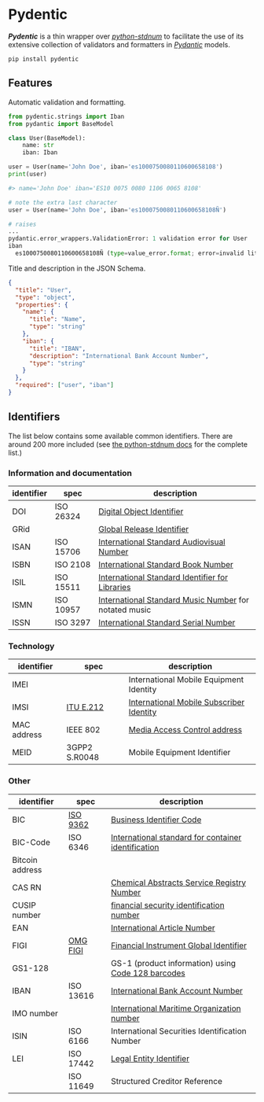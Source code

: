 # Pydentic

**_Pydentic_** is a thin wrapper over _[python-stdnum]_ to facilitate the use
of its extensive collection of validators and formatters in _[Pydantic]_ models.

```
pip install pydentic
```

## Features

Automatic validation and formatting.

```python
from pydentic.strings import Iban
from pydantic import BaseModel

class User(BaseModel):
    name: str
    iban: Iban

user = User(name='John Doe', iban='es1000750080110600658108')
print(user)

#> name='John Doe' iban='ES10 0075 0080 1106 0065 8108'
```

```python
# note the extra last character
user = User(name='John Doe', iban='es1000750080110600658108Ñ')

# raises
...
pydantic.error_wrappers.ValidationError: 1 validation error for User
iban
  es1000750080110600658108Ñ (type=value_error.format; error=invalid literal for int() with base 36: 'Ñ')
```

Title and description in the JSON Schema.
```json
{
  "title": "User",
  "type": "object",
  "properties": {
    "name": {
      "title": "Name",
      "type": "string"
    },
    "iban": {
      "title": "IBAN",
      "description": "International Bank Account Number",
      "type": "string"
    }
  },
  "required": ["user", "iban"]
}
```

## Identifiers

The list below contains some available common identifiers. There are around 200
more included (see [the python-stdnum docs] for the complete list.)

### Information and documentation

| identifier   | spec       | description |
| ------------ | ---------- | ----------- |
| DOI          | ISO 26324  | [Digital Object Identifier][DOI]
| GRid         |            | [Global Release Identifier][GRid]
| ISAN         | ISO 15706  | [International Standard Audiovisual Number][ISAN]
| ISBN         | ISO 2108   | [International Standard Book Number][ISBN]
| ISIL         | ISO 15511  | [International Standard Identifier for Libraries][ISIL]
| ISMN         | ISO 10957  | [International Standard Music Number][ISMN] for notated music
| ISSN         | ISO 3297   | [International Standard Serial Number][ISSN]

### Technology

| identifier   | spec          | description |
| ------------ | ------------- | ----------- |
| IMEI         |               | International Mobile Equipment Identity
| IMSI         | [ITU E.212]   | [International Mobile Subscriber Identity][IMSI]
| MAC address  | IEEE 802      | [Media Access Control address][MAC]
| MEID         | 3GPP2 S.R0048 | Mobile Equipment Identifier

### Other 

| identifier   | spec       | description |
| ------------ | ---------- | ----------- |
| BIC          | [ISO 9362] | [Business Identifier Code][BIC]
| BIC-Code     | ISO 6346   | [International standard for container identification][BIC-Code]
| Bitcoin address |         |
| CAS RN       |            | [Chemical Abstracts Service Registry Number][CASRN]
| CUSIP number |            | [financial security identification number ][CUSIP]
| EAN          |            | [International Article Number][EAN]
| FIGI         | [OMG FIGI] | [Financial Instrument Global Identifier][FIGI]
| GS1-128      |            | GS-1 (product information) using [Code 128 barcodes][C128]
| IBAN         | ISO 13616  | [International Bank Account Number][IBAN]
| IMO number   |            | [International Maritime Organization number][IMO]
| ISIN         | ISO 6166   | International Securities Identification Number
| LEI          | ISO 17442  | [Legal Entity Identifier][LEI]
|              | ISO 11649  | Structured Creditor Reference

[Pydantic]: https://github.com/samuelcolvin/pydantic
[python-stdnum]: https://github.com/arthurdejong/python-stdnum
[the python-stdnum docs]: https://arthurdejong.org/python-stdnum/formats

[BIC]: https://www.swift.com/standards/data-standards/bic-business-identifier-code "(SWIFT) Society for Worldwide Interbank Financial Telecommunication"
[BIC-Code]: https://www.bic-code.org/ "Bureau International des Containers et du Transport Intermodal"
[CASRN]: https://www.cas.org/support/documentation/chemical-substances/faqs "(CAS) Chemical Abstracts Service"
[CUSIP]: https://www.cusip.com/identifiers.html#/CUSIP "CUSIP Global Services"
[C128]: https://en.wikipedia.org/wiki/Code_128
[DOI]: https://www.doi.org/hb.html "DOI handbook"
[EAN]: https://www.gs1.org/standards/barcodes/ean-upc "GS1 - EAN/UPC"
[FIGI]: https://www.openfigi.com/ "Open FIGI"
[GRid]: https://www.ifpi.org/resource/grid/ "(IFPI) International Federation of the Phonographic Industry. I've said \"pho-no-gra-phic\""
[IBAN]: https://www.swift.com/standards/data-standards/iban-international-bank-account-number "(SWIFT) Society for Worldwide Interbank Financial Telecommunication"
[IMO]: https://www.imo.org/en/OurWork/MSAS/Pages/IMO-identification-number-scheme.aspx "(IMO) International Maritime Organization"
[IMSI]: https://imsiadmin.com/
[ISAN]: https://www.isan.org/ "ISAN International Agency"
[ISBN]: https://www.isbn-international.org/content/what-isbn "International ISBN Agency"
[ISIL]: https://english.slks.dk/libraries/library-standards/isil/ "Danish Agency for Culture and Palaces (ISIL international authority)"
[ISMN]: https://www.ismn-international.org/ "International ISMN Agency"
[ISSN]: https://portal.issn.org/ "ISSN International Centre"
[LEI]: https://www.gleif.org/en/about-lei/introducing-the-legal-entity-identifier-lei "(GLEIF) Global Legal Entity Identifier Foundation"
[MAC]: https://standards.ieee.org/content/ieee-standards/en/products-services/regauth/index.html

<!-- standard specs -->
[ISO 9362]: https://www.iso9362.org/isobic/overview.html
[ITU E.212]: https://www.itu.int/rec/T-REC-E.212
[OMG FIGI]: https://www.omg.org/spec/FIGI/1.0
